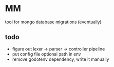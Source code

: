 # MM
tool for mongo database migrations (eventually)

## todo
- figure out lexer -> parser -> controller pipeline
- put config file optional path in env
- remove godotenv dependency, write it manually
